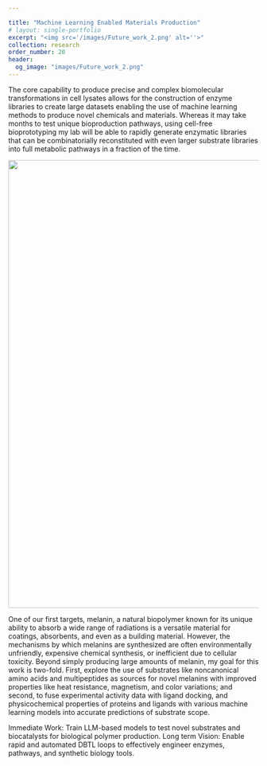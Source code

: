 ```yaml
---

title: "Machine Learning Enabled Materials Production"
# layout: single-portfolio
excerpt: "<img src='/images/Future_work_2.png' alt=''>"
collection: research
order_number: 20
header: 
  og_image: "images/Future_work_2.png"
---
```

The core capability to produce precise and complex biomolecular transformations in cell lysates allows for the construction of enzyme libraries to create large datasets enabling the use of machine learning methods to produce novel chemicals and materials. Whereas it may take months to test unique bioproduction pathways, using cell-free bioprototyping my lab will be able to rapidly generate enzymatic libraries that can be combinatorially reconstituted with even larger substrate libraries into full metabolic pathways in a fraction of the time.

<p align='center'>
<img src='/images/Future_work_2.png' width='900'>
</p>

One of our first targets, melanin, a natural biopolymer known for its unique ability to absorb a wide range of radiations is a versatile material for coatings, absorbents, and even as a building material. However, the mechanisms by which melanins are synthesized are often environmentally unfriendly, expensive chemical synthesis, or inefficient due to cellular toxicity. Beyond simply producing large amounts of melanin, my goal for this work is two-fold. First, explore the use of substrates like noncanonical amino acids and multipeptides as sources for novel melanins with improved properties like heat resistance, magnetism, and color variations; and second, to fuse experimental activity data with ligand docking, and physicochemical properties of proteins and ligands with various machine learning models into accurate predictions of substrate scope.

Immediate Work: Train LLM-based models to test novel substrates and biocatalysts for biological polymer production.
Long term Vision: Enable rapid and automated DBTL loops to effectively engineer enzymes, pathways, and synthetic biology tools.